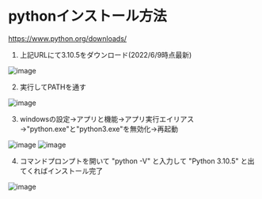 # pythonインストール方法

https://www.python.org/downloads/

1. 上記URLにて3.10.5をダウンロード(2022/6/9時点最新)

![image](https://user-images.githubusercontent.com/20737362/172654132-18597110-90d4-46cb-b38d-150d3e11eb2a.png)

2. 実行してPATHを通す

![image](https://user-images.githubusercontent.com/20737362/172655378-3e6ae0b4-88e9-42c3-baff-0ee60db3ccdf.png)

3. windowsの設定→アプリと機能→アプリ実行エイリアス→"python.exe"と"python3.exe"を無効化→再起動

![image](https://user-images.githubusercontent.com/20737362/172656503-e5f23192-e788-470e-8748-8f9df3a0df71.png)
![image](https://user-images.githubusercontent.com/20737362/172656539-d1139dd1-437a-49af-913b-4381484939a7.png)

4. コマンドプロンプトを開いて "python -V" と入力して "Python 3.10.5" と出てくればインストール完了

![image](https://user-images.githubusercontent.com/20737362/172656886-d72ac5ec-0593-44de-b596-286f5ffd79f8.png)
